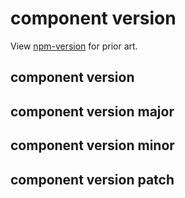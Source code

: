 # component version

View [npm-version](https://npmjs.org/doc/cli/npm-version.html) for prior art.

## component version <version>

## component version major

## component version minor

## component version patch